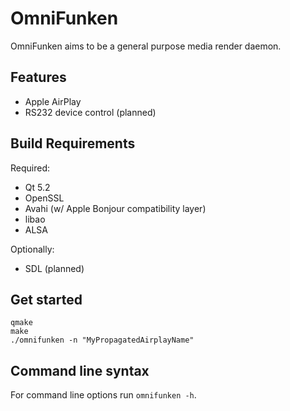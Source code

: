 OmniFunken
==========
OmniFunken aims to be a general purpose media render daemon.


Features
--------
* Apple AirPlay
* RS232 device control (planned)


Build Requirements
------------------
Required:
* Qt 5.2
* OpenSSL
* Avahi (w/ Apple Bonjour compatibility layer)
* libao
* ALSA

Optionally:
* SDL (planned)


## Get started
```
qmake
make
./omnifunken -n "MyPropagatedAirplayName"
```


Command line syntax
-------------------
For command line options run `omnifunken -h`.



